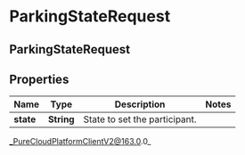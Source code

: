 # ParkingStateRequest

## ParkingStateRequest

## Properties

|Name | Type | Description | Notes|
|------------ | ------------- | ------------- | -------------|
| **state** | **String** | State to set the participant. | |



_PureCloudPlatformClientV2@163.0.0_

